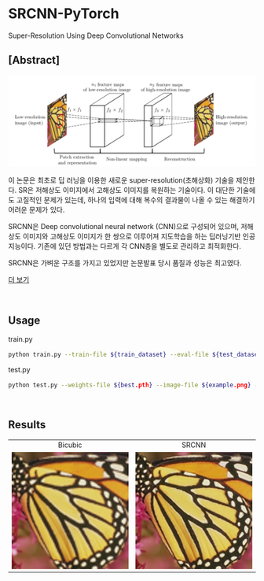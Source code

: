 # SRCNN-PyTorch
Super-Resolution Using Deep Convolutional Networks

## [Abstract]
<center><img src="examples/SRCNN_architecture.png"></center>

이 논문은 최초로 딥 러닝을 이용한 새로운 super-resolution(초해상화) 기술을 제안한다. SR은 저해상도 이미지에서 고해상도 이미지를 복원하는 기술이다. 이 대단한 기술에도 고질적인 문제가 있는데, 하나의 입력에 대해 복수의 결과물이 나올 수 있는 해결하기 어려운 문제가 있다. 

SRCNN은 Deep convolutional neural network (CNN)으로 구성되어 있으며, 저해상도 이미지와 고해상도 이미지가 한 쌍으로 이루어져 지도학습을 하는 딥러닝기반 인공지능이다. 기존에 있던 방법과는 다르게 각 CNN층을 별도로 관리하고 최적화한다.

SRCNN은 가벼운 구조를 가지고 있었지만 논문발표 당시 품질과 성능은 최고였다.

[더 보기](https://velog.io/@heaseo/내멋대로해석하는Image-Super-Resolution-Using-Deep-Convolutional-Networks-A.K.A-SRCNN)

<br>

## Usage
train.py
```bash
python train.py --train-file ${train_dataset} --eval-file ${test_dataset} --outputs-dir ${weights-dir} --scale ${2,3,4}
```
test.py
```bash
python test.py --weights-file ${best.pth} --image-file ${example.png} --scale ${2,3,4}
```

<br>

## Results

<table>
    <tr>
        <td><center>Bicubic</center></td>
        <td><center>SRCNN</center></td>
    </tr>
    <tr>
    	<td>
    		<center><img src="examples/butterfly_bicubic_x3.bmp"></center>
    	</td>
    	<td>
    		<center><img src="examples/butterfly_SRCNN_x3.bmp"></center>
    	</td>
    </tr>
</table>
